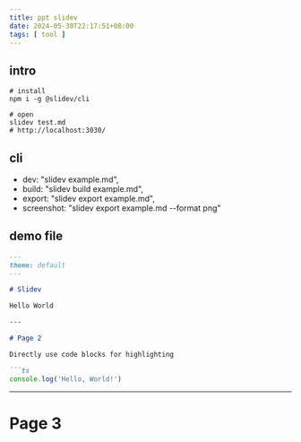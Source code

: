 ```yaml
---
title: ppt slidev
date: 2024-05-30T22:17:51+08:00
tags: [ tool ]
---
```


## intro

```shell
# install
npm i -g @slidev/cli

# open
slidev test.md
# http://localhost:3030/
```

## cli

- dev: "slidev example.md",
- build: "slidev build example.md",
- export: "slidev export example.md",
- screenshot: "slidev export example.md --format png"

## demo file

```markdown
---
theme: default
---

# Slidev

Hello World

---

# Page 2

Directly use code blocks for highlighting

```ts
console.log('Hello, World!')
```

---

# Page 3

```
